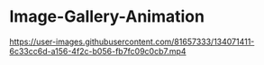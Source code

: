 # Image-Gallery-Animation

https://user-images.githubusercontent.com/81657333/134071411-6c33cc6d-a156-4f2c-b056-fb7fc09c0cb7.mp4

